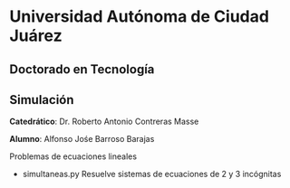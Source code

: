
# Universidad Autónoma de Ciudad Juárez
## Doctorado en Tecnología
## Simulación


**Catedrático**: Dr. Roberto Antonio Contreras Masse

**Alumno**: Alfonso Jośe Barroso Barajas

Problemas de ecuaciones lineales


* simultaneas.py Resuelve sistemas de ecuaciones de 2 y 3 incógnitas

